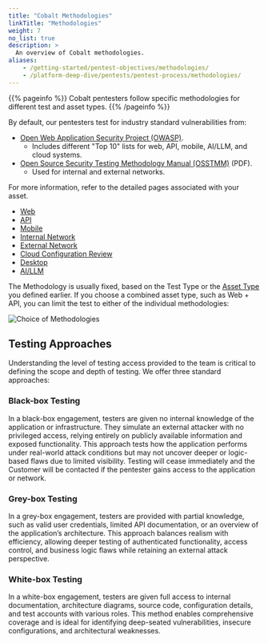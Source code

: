 ```yaml
---
title: "Cobalt Methodologies"
linkTitle: "Methodologies"
weight: 7
no_list: true
description: >
  An overview of Cobalt methodologies.
aliases:
    - /getting-started/pentest-objectives/methodologies/
    - /platform-deep-dive/pentests/pentest-process/methodologies/
---
```


{{% pageinfo %}}
Cobalt pentesters follow specific methodologies for different test and asset types.
{{% /pageinfo %}}

By default, our pentesters test for industry standard vulnerabilities from:

- [Open Web Application Security Project (OWASP)](https://owasp.org).
  - Includes different "Top 10" lists for web, API, mobile, AI/LLM, and cloud systems.
- [Open Source Security Testing Methodology Manual (OSSTMM)](https://www.isecom.org/OSSTMM.3.pdf) (PDF).
  - Used for internal and external networks.

For more information, refer to the detailed pages associated with your
asset.

- [Web](/methodologies/web-methodologies/)
- [API](/methodologies/api-methodologies/)
- [Mobile](/methodologies/mobile/)
- [Internal Network](/methodologies/internal-network/)
- [External Network](/methodologies/external-network/)
- [Cloud Configuration Review](/methodologies/cloud-configuration-review/)
- [Desktop](/methodologies/desktop/)
- [AI/LLM](/methodologies/ai-llm/)

The Methodology is usually fixed, based on the Test Type or the [Asset Type](/platform-deep-dive/assets/asset-types/)
you defined earlier. If you choose a combined asset type, such as Web + API, you
can limit the test to either of the individual methodologies:

![Choice of Methodologies](/gsg/WebOrAPI.png "Choose a pentest methodology for Web + API assets")

## Testing Approaches 

Understanding the level of testing access provided to the team is critical to defining the scope and depth of testing. We offer three standard approaches:

### Black-box Testing

In a black-box engagement, testers are given no internal knowledge of the application or infrastructure. They simulate an external attacker with no privileged access, relying entirely on publicly available information and exposed functionality. This approach tests how the application performs under real-world attack conditions but may not uncover deeper or logic-based flaws due to limited visibility. Testing will cease immediately and the Customer will be contacted if the pentester gains access to the application or network.

### Grey-box Testing

In a grey-box engagement, testers are provided with partial knowledge, such as valid user credentials, limited API documentation, or an overview of the application’s architecture. This approach balances realism with efficiency, allowing deeper testing of authenticated functionality, access control, and business logic flaws while retaining an external attack perspective.

### White-box Testing

In a white-box engagement, testers are given full access to internal documentation, architecture diagrams, source code, configuration details, and test accounts with various roles. This method enables comprehensive coverage and is ideal for identifying deep-seated vulnerabilities, insecure configurations, and architectural weaknesses.
